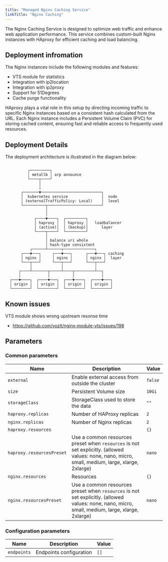 ```yaml
---
title: "Managed Nginx Caching Service"
linkTitle: "Nginx Caching"
---
```



The Nginx Caching Service is designed to optimize web traffic and enhance web application performance. This service combines custom-built Nginx instances with HAproxy for efficient caching and load balancing.

## Deployment infromation

The Nginx instances include the following modules and features:

- VTS module for statistics
- Integration with ip2location
- Integration with ip2proxy
- Support for 51Degrees
- Cache purge functionality

HAproxy plays a vital role in this setup by directing incoming traffic to specific Nginx instances based on a consistent hash calculated from the URL. Each Nginx instance includes a Persistent Volume Claim (PVC) for storing cached content, ensuring fast and reliable access to frequently used resources.

## Deployment Details

The deployment architecture is illustrated in the diagram below:

```

          ┌─────────┐
          │ metallb │ arp announce
          └────┬────┘
               │
               │
       ┌───────▼───────────────────────────┐
       │  kubernetes service               │  node
       │ (externalTrafficPolicy: Local)    │  level
       └──────────┬────────────────────────┘
                  │
                  │
             ┌────▼────┐  ┌─────────┐
             │ haproxy │  │ haproxy │   loadbalancer
             │ (active)│  │ (backup)│      layer
             └────┬────┘  └─────────┘
                  │
                  │ balance uri whole
                  │ hash-type consistent
           ┌──────┴──────┬──────────────┐
       ┌───▼───┐     ┌───▼───┐      ┌───▼───┐ caching
       │ nginx │     │ nginx │      │ nginx │  layer
       └───┬───┘     └───┬───┘      └───┬───┘
           │             │              │
      ┌────┴───────┬─────┴────┬─────────┴──┐
      │            │          │            │
  ┌───▼────┐  ┌────▼───┐  ┌───▼────┐  ┌────▼───┐
  │ origin │  │ origin │  │ origin │  │ origin │
  └────────┘  └────────┘  └────────┘  └────────┘

```

## Known issues

VTS module shows wrong upstream resonse time
- https://github.com/vozlt/nginx-module-vts/issues/198

## Parameters

### Common parameters

| Name                      | Description                                                                                                                                      | Value   |
| ------------------------- | ------------------------------------------------------------------------------------------------------------------------------------------------ | ------- |
| `external`                | Enable external access from outside the cluster                                                                                                  | `false` |
| `size`                    | Persistent Volume size                                                                                                                           | `10Gi`  |
| `storageClass`            | StorageClass used to store the data                                                                                                              | `""`    |
| `haproxy.replicas`        | Number of HAProxy replicas                                                                                                                       | `2`     |
| `nginx.replicas`          | Number of Nginx replicas                                                                                                                         | `2`     |
| `haproxy.resources`       |                                                                                                                                                  | `{}`    |
| `haproxy.resourcesPreset` | Use a common resources preset when `resources` is not set explicitly. (allowed values: none, nano, micro, small, medium, large, xlarge, 2xlarge) | `nano`  |
| `nginx.resources`         | Resources                                                                                                                                        | `{}`    |
| `nginx.resourcesPreset`   | Use a common resources preset when `resources` is not set explicitly. (allowed values: none, nano, micro, small, medium, large, xlarge, 2xlarge) | `nano`  |

### Configuration parameters

| Name        | Description             | Value |
| ----------- | ----------------------- | ----- |
| `endpoints` | Endpoints configuration | `[]`  |
